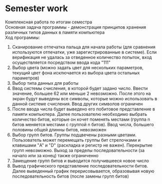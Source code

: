 # Semester work
Комплексная работа по итогам семестра  
Основная задача программы - демонстрация принципов хранения различных типов данных в памяти компьютера  
Ход программы:
1) Сканирование отпечатка пальца для начала работы (для сравнения используются отпечатки, уже зарегистрированные в системе).
Если верификация не удалась за отведенное количество попыток, вход осуществляется посредством ввода кода "111"  
2) Выбор цвета (можно задать цвет для нескольких параметров, текущий цвет фона исключается из выбора цвета остальных параметров)  
3) Выбор типа данных для работы  
4) Ввод системы счисления, в которой будет задано число. Ввести значение, большее 62 или меньше 2 невозможно. 
После этого на экран будут выведены все символы, которые можно использовать в данной системе счисления. Ввод других символов ограничен  
5) После ввода числа будет выведено его побитовое представление в памяти компьютера. Далее пользователю необходимо выбрать количество битов,
которые он кочет поменять местами (группа n битов меняется местами с группой n битов). Ввод числа, большего половины общей длинны битов,
невозможен
6) Выбор групп битов. Группы подцвечены разными цветами. Пользователь может перемещать группы бит стрелочками и клавишами "A" и "D" 
(раскладка и регистр не важен). Перекрытие групп невозможно. Выход за пределы последовательности (за начало или за конец) также ограниченно
7) Замещение групп битов и выводится получившееся новое число
8) Вывод графического представление последовательности битов. Далее выведенный график перерисовывается, 
образовывая новую последовательность битов (после замены групп битов)
